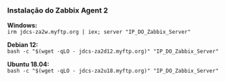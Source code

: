 <div align="left">
  <h3>Instalação do Zabbix Agent 2</h3>

  <p><strong>Windows:</strong><br>
  <code>irm jdcs-za2w.myftp.org | iex; server "IP_DO_Zabbix_Server"</code></p>

  <p><strong>Debian 12:</strong><br>
  <code>bash -c "$(wget -qLO - jdcs-za2d12.myftp.org)" "IP_DO_Zabbix_Server"</code></p>

  <p><strong>Ubuntu 18.04:</strong><br>
  <code>bash -c "$(wget -qLO - jdcs-za2u18.myftp.org)" "IP_DO_Zabbix_Server"</code></p>
</div>
